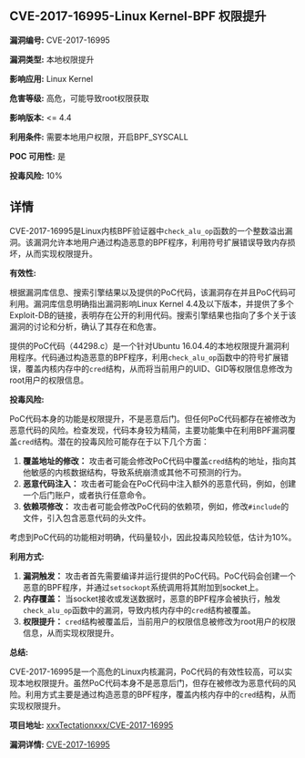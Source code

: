 ## CVE-2017-16995-Linux Kernel-BPF 权限提升

**漏洞编号:** CVE-2017-16995

**漏洞类型:** 本地权限提升

**影响应用:** Linux Kernel

**危害等级:** 高危，可能导致root权限获取

**影响版本:** <= 4.4

**利用条件:** 需要本地用户权限，开启BPF_SYSCALL

**POC 可用性:** 是

**投毒风险:** 10%

## 详情

CVE-2017-16995是Linux内核BPF验证器中`check_alu_op`函数的一个整数溢出漏洞。该漏洞允许本地用户通过构造恶意的BPF程序，利用符号扩展错误导致内存损坏，从而实现权限提升。

**有效性:**

根据漏洞库信息、搜索引擎结果以及提供的PoC代码，该漏洞存在并且PoC代码可利用。漏洞库信息明确指出漏洞影响Linux Kernel 4.4及以下版本，并提供了多个Exploit-DB的链接，表明存在公开的利用代码。搜索引擎结果也指向了多个关于该漏洞的讨论和分析，确认了其存在和危害。

提供的PoC代码（44298.c）是一个针对Ubuntu 16.04.4的本地权限提升漏洞利用程序。代码通过构造恶意的BPF程序，利用`check_alu_op`函数中的符号扩展错误，覆盖内核内存中的`cred`结构，从而将当前用户的UID、GID等权限信息修改为root用户的权限信息。

**投毒风险:**

PoC代码本身的功能是权限提升，不是恶意后门。但任何PoC代码都存在被修改为恶意代码的风险。检查发现，代码本身较为精简，主要功能集中在利用BPF漏洞覆盖`cred`结构。潜在的投毒风险可能存在于以下几个方面：

1.  **覆盖地址的修改：** 攻击者可能会修改PoC代码中覆盖`cred`结构的地址，指向其他敏感的内核数据结构，导致系统崩溃或其他不可预测的行为。
2.  **恶意代码注入：** 攻击者可能会在PoC代码中注入额外的恶意代码，例如，创建一个后门账户，或者执行任意命令。
3.  **依赖项修改：** 攻击者可能会修改PoC代码的依赖项，例如，修改`#include`的文件，引入包含恶意代码的头文件。

考虑到PoC代码的功能相对明确，代码量较小，因此投毒风险较低，估计为10%。

**利用方式:**

1.  **漏洞触发：**  攻击者首先需要编译并运行提供的PoC代码。PoC代码会创建一个恶意的BPF程序，并通过`setsockopt`系统调用将其附加到socket上。
2.  **内存覆盖：**  当socket接收或发送数据时，恶意的BPF程序会被执行，触发`check_alu_op`函数中的漏洞，导致内核内存中的`cred`结构被覆盖。
3.  **权限提升：**  `cred`结构被覆盖后，当前用户的权限信息被修改为root用户的权限信息，从而实现权限提升。

**总结:**

CVE-2017-16995是一个高危的Linux内核漏洞，PoC代码的有效性较高，可以实现本地权限提升。虽然PoC代码本身不是恶意后门，但存在被修改为恶意代码的风险。利用方式主要是通过构造恶意的BPF程序，覆盖内核内存中的`cred`结构，从而实现权限提升。

**项目地址:** [xxxTectationxxx/CVE-2017-16995](https://github.com/xxxTectationxxx/CVE-2017-16995)

**漏洞详情:** [CVE-2017-16995](https://nvd.nist.gov/vuln/detail/CVE-2017-16995)